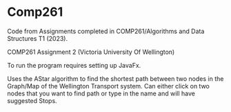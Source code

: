 # Comp261
Code from Assignments completed in COMP261/Algorithms and Data Structures T1 (2023).

COMP261 Assignment 2 (Victoria University Of Wellington)

To run the program requires setting up JavaFx.

Uses the AStar algorithm to find the shortest path between two nodes in the Graph/Map of the Wellington Transport system.
Can either click on two nodes that you want to find path or type in the name and will have suggested Stops.
